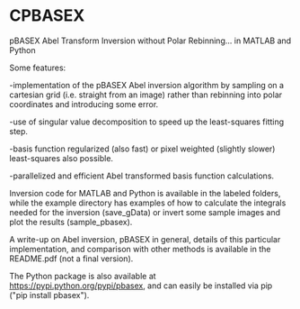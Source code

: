 CPBASEX
=======

pBASEX Abel Transform Inversion without Polar Rebinning... in MATLAB and Python

Some features:

-implementation of the pBASEX Abel inversion algorithm by sampling on a cartesian grid (i.e. straight from an image) rather than rebinning into polar coordinates and introducing some error.

-use of singular value decomposition to speed up the least-squares fitting step.

-basis function regularized (also fast) or pixel weighted (slightly slower) least-squares also possible.

-parallelized and efficient Abel transformed basis function calculations.

Inversion code for MATLAB and Python is available in the labeled folders, while the example directory has examples of how to calculate the integrals needed for the inversion (save_gData) or invert some sample images and plot the results (sample_pbasex).

A write-up on Abel inversion, pBASEX in general, details of this particular implementation, and comparison with other methods is available in the README.pdf (not a final version).

The Python package is also available at https://pypi.python.org/pypi/pbasex, and can easily be installed via pip ("pip install pbasex").
